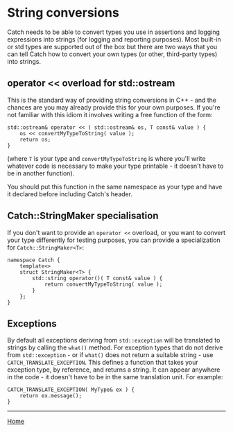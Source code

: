 # String conversions

Catch needs to be able to convert types you use in assertions and logging expressions into strings (for logging and reporting purposes).
Most built-in or std types are supported out of the box but there are two ways that you can tell Catch how to convert your own types (or other, third-party types) into strings.

## operator << overload for std::ostream

This is the standard way of providing string conversions in C++ - and the chances are you may already provide this for your own purposes. If you're not familiar with this idiom it involves writing a free function of the form:

```
std::ostream& operator << ( std::ostream& os, T const& value ) {
	os << convertMyTypeToString( value );
	return os;
}
```

(where ```T``` is your type and ```convertMyTypeToString``` is where you'll write whatever code is necessary to make your type printable - it doesn't have to be in another function).

You should put this function in the same namespace as your type and have it declared before including Catch's header.

## Catch::StringMaker<T> specialisation
If you don't want to provide an ```operator <<``` overload, or you want to convert your type differently for testing purposes, you can provide a specialization for `Catch::StringMaker<T>`:

```
namespace Catch {
	template<>
    struct StringMaker<T> {
    	std::string operator()( T const& value ) {
        	return convertMyTypeToString( value );
        }
    };
}
```

## Exceptions

By default all exceptions deriving from `std::exception` will be translated to strings by calling the `what()` method. For exception types that do not derive from `std::exception` - or if `what()` does not return a suitable string - use `CATCH_TRANSLATE_EXCEPTION`. This defines a function that takes your exception type, by reference, and returns a string. It can appear anywhere in the code - it doesn't have to be in the same translation unit. For example:

```
CATCH_TRANSLATE_EXCEPTION( MyType& ex ) {
	return ex.message();
}
```

---

[Home](Readme.md)
